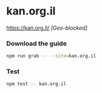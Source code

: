 # kan.org.il

https://kan.org.il/ _[Geo-blocked]_

### Download the guide

```sh
npm run grab -- --site=kan.org.il
```

### Test

```sh
npm test -- kan.org.il
```
